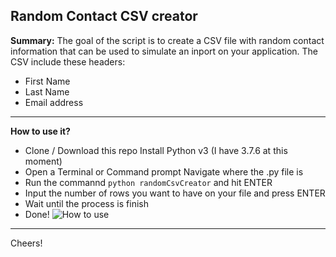 ## Random Contact CSV creator 

**Summary:**
The goal of the script is to create a CSV file with random contact information that can be used to simulate an inport on your application. The CSV include these headers:

- First Name
- Last Name
- Email address

---

**How to use it?**

 - Clone / Download this repo Install Python v3 (I have 3.7.6 at this moment) 
  - Open a Terminal or Command prompt Navigate where the .py file is 
 - Run the commannd `python randomCsvCreator` and hit ENTER
 - Input the number of rows you want to have on your file and press ENTER
 - Wait until the process is finish 
 - Done!
![How to use](https://i.imgur.com/Dsv6mT0.gif)
---

Cheers!

